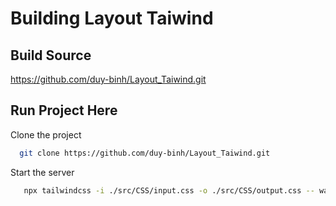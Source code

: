 # Building Layout Taiwind

## Build Source

https://github.com/duy-binh/Layout_Taiwind.git

## Run Project Here

Clone the project

```bash
  git clone https://github.com/duy-binh/Layout_Taiwind.git
```

Start the server

```bash
   npx tailwindcss -i ./src/CSS/input.css -o ./src/CSS/output.css -- watch
```
